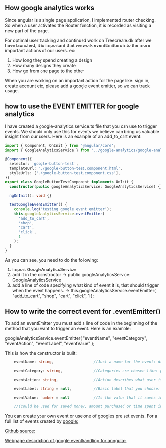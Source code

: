 ## How google analytics works

Since angular is a single page application, I implemented router checking. So when a user activates the Router function, it is recorded as visiting a new part of the page.

For optimal user tracking and continued work on Treecreate.dk after we have launched, it is important that we work eventEmitters into the more important actions of our users. ex:

1. How long they spend creating a design
2. How many designs they create
3. How go from one page to the other

When you are working on an important action for the page like: sign in, create account etc, please add a google event emitter, so we can track usage.

## how to use the EVENT EMITTER for google analytics

I have created a google-analytics.service.ts file that you can use to trigger events. We should only use this for events we believe can bring us valuable insight from our users. Here is an example of an add_to_cart event:

```ts
import { Component, OnInit } from '@angular/core';
import { GoogleAnalyticsService } from '../google-analytics/google-analytics.service';

@Component({
  selector: 'google-button-test',
  templateUrl: './google-button-test.component.html',
  styleUrls: ['./google-button-test.component.css'],
})
export class GoogleButtonTestComponent implements OnInit {
  constructor(public googleAnalyticsService: GoogleAnalyticsService) {}

  ngOnInit(): void {}

  testGoogleEventEmitter() {
    console.log('testing google event emitter');
    this.googleAnalyticsService.eventEmitter(
      'add_to_cart',
      'shop',
      'cart',
      'click',
      1
    );
  }
}
```

As you can see, you need to do the following:

1. import GoogleAnalyticsService
2. add it in the constroctor -> public googleAnalyticsService: GoogleAnalyticsService
3. add a line of code specifying what kind of event it is, that should trigger when the event happens.
   -> this.googleAnalyticsService.eventEmitter( "add_to_cart", "shop", "cart", "click", 1 );

## How to write the correct event for .eventEmitter()

To add an eventEmitter you must add a line of code in the beginning of the method that you want to trigger an event. Here is an example:

googleAnalyticsService.eventEmitter( "eventName", "eventCategory", "eventAction", "eventLabel", "eventValue" );

This is how the constructor is built:

```ts
    eventName: string,                  //Just a name for the event: drag_box, add_to_cart, close_page

    eventCategory: string,              //Categories are chosen like: profile, shop, home

    eventAction: string,                //Action describes what user is doing, example: click, drag, close

    eventLabel: string = null,          //Basic label that you choose: 'happy_customer', 'chose_large'

    eventValue: number = null           //Is the value that it saves in the event emitter: 1, 100 (integer)

    //(could be used for saved money, amount purchased or time spent in a place. ex. when page is opened timer is set. when user leaves, the time is recorded. )
```

You can create your own event or use one of googles pre set events. For a full list of events created by [google:](https://developers.google.com/analytics/devguides/collection/gtagjs/events)

[Github source:](https://github.com/dottedsquirrel/AngularGoogleAnalytics)

[Webpage description of google eventhandling for anngular:](https://medium.com/madhash/how-to-properly-add-google-analytics-tracking-to-your-angular-web-app-bc7750713c9e)
